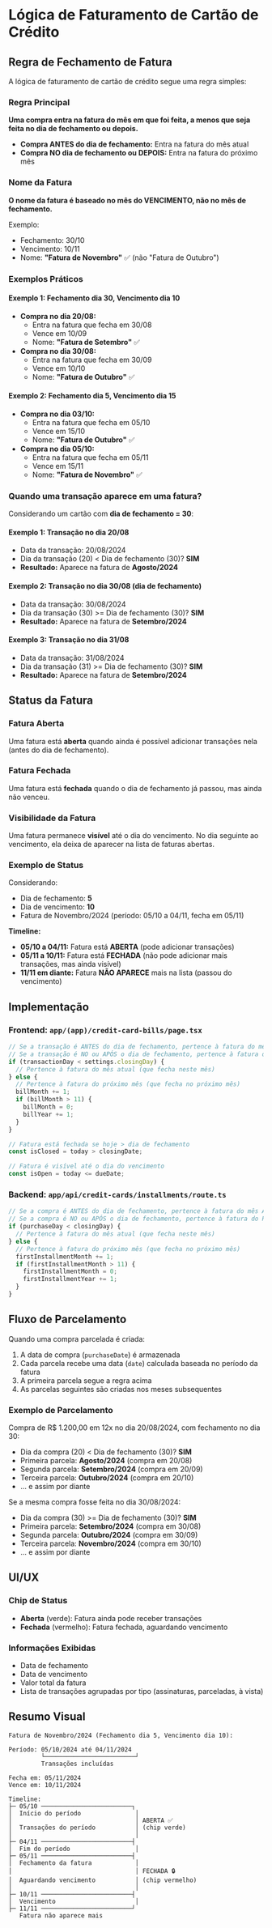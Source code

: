 # Lógica de Faturamento de Cartão de Crédito

## Regra de Fechamento de Fatura

A lógica de faturamento de cartão de crédito segue uma regra simples:

### Regra Principal

**Uma compra entra na fatura do mês em que foi feita, a menos que seja feita no dia de fechamento ou depois.**

- **Compra ANTES do dia de fechamento:** Entra na fatura do mês atual
- **Compra NO dia de fechamento ou DEPOIS:** Entra na fatura do próximo mês

### Nome da Fatura

**O nome da fatura é baseado no mês do VENCIMENTO, não no mês de fechamento.**

Exemplo:

- Fechamento: 30/10
- Vencimento: 10/11
- Nome: **"Fatura de Novembro"** ✅ (não "Fatura de Outubro")

### Exemplos Práticos

#### Exemplo 1: Fechamento dia 30, Vencimento dia 10

- **Compra no dia 20/08:**
  - Entra na fatura que fecha em 30/08
  - Vence em 10/09
  - Nome: **"Fatura de Setembro"** ✅
- **Compra no dia 30/08:**
  - Entra na fatura que fecha em 30/09
  - Vence em 10/10
  - Nome: **"Fatura de Outubro"** ✅

#### Exemplo 2: Fechamento dia 5, Vencimento dia 15

- **Compra no dia 03/10:**
  - Entra na fatura que fecha em 05/10
  - Vence em 15/10
  - Nome: **"Fatura de Outubro"** ✅
- **Compra no dia 05/10:**
  - Entra na fatura que fecha em 05/11
  - Vence em 15/11
  - Nome: **"Fatura de Novembro"** ✅

### Quando uma transação aparece em uma fatura?

Considerando um cartão com **dia de fechamento = 30**:

#### Exemplo 1: Transação no dia 20/08

- Data da transação: 20/08/2024
- Dia da transação (20) < Dia de fechamento (30)? **SIM**
- **Resultado:** Aparece na fatura de **Agosto/2024**

#### Exemplo 2: Transação no dia 30/08 (dia de fechamento)

- Data da transação: 30/08/2024
- Dia da transação (30) >= Dia de fechamento (30)? **SIM**
- **Resultado:** Aparece na fatura de **Setembro/2024**

#### Exemplo 3: Transação no dia 31/08

- Data da transação: 31/08/2024
- Dia da transação (31) >= Dia de fechamento (30)? **SIM**
- **Resultado:** Aparece na fatura de **Setembro/2024**

## Status da Fatura

### Fatura Aberta

Uma fatura está **aberta** quando ainda é possível adicionar transações nela (antes do dia de fechamento).

### Fatura Fechada

Uma fatura está **fechada** quando o dia de fechamento já passou, mas ainda não venceu.

### Visibilidade da Fatura

Uma fatura permanece **visível** até o dia do vencimento. No dia seguinte ao vencimento, ela deixa de aparecer na lista de faturas abertas.

### Exemplo de Status

Considerando:

- Dia de fechamento: **5**
- Dia de vencimento: **10**
- Fatura de Novembro/2024 (período: 05/10 a 04/11, fecha em 05/11)

**Timeline:**

- **05/10 a 04/11:** Fatura está **ABERTA** (pode adicionar transações)
- **05/11 a 10/11:** Fatura está **FECHADA** (não pode adicionar mais transações, mas ainda visível)
- **11/11 em diante:** Fatura **NÃO APARECE** mais na lista (passou do vencimento)

## Implementação

### Frontend: `app/(app)/credit-card-bills/page.tsx`

```typescript
// Se a transação é ANTES do dia de fechamento, pertence à fatura do mês ATUAL
// Se a transação é NO ou APÓS o dia de fechamento, pertence à fatura do PRÓXIMO mês
if (transactionDay < settings.closingDay) {
  // Pertence à fatura do mês atual (que fecha neste mês)
} else {
  // Pertence à fatura do próximo mês (que fecha no próximo mês)
  billMonth += 1;
  if (billMonth > 11) {
    billMonth = 0;
    billYear += 1;
  }
}

// Fatura está fechada se hoje > dia de fechamento
const isClosed = today > closingDate;

// Fatura é visível até o dia do vencimento
const isOpen = today <= dueDate;
```

### Backend: `app/api/credit-cards/installments/route.ts`

```typescript
// Se a compra é ANTES do dia de fechamento, pertence à fatura do mês ATUAL
// Se a compra é NO ou APÓS o dia de fechamento, pertence à fatura do PRÓXIMO mês
if (purchaseDay < closingDay) {
  // Pertence à fatura do mês atual (que fecha neste mês)
} else {
  // Pertence à fatura do próximo mês (que fecha no próximo mês)
  firstInstallmentMonth += 1;
  if (firstInstallmentMonth > 11) {
    firstInstallmentMonth = 0;
    firstInstallmentYear += 1;
  }
}
```

## Fluxo de Parcelamento

Quando uma compra parcelada é criada:

1. A data de compra (`purchaseDate`) é armazenada
2. Cada parcela recebe uma data (`date`) calculada baseada no período da fatura
3. A primeira parcela segue a regra acima
4. As parcelas seguintes são criadas nos meses subsequentes

### Exemplo de Parcelamento

Compra de R$ 1.200,00 em 12x no dia 20/08/2024, com fechamento no dia 30:

- Dia da compra (20) < Dia de fechamento (30)? **SIM**
- Primeira parcela: **Agosto/2024** (compra em 20/08)
- Segunda parcela: **Setembro/2024** (compra em 20/09)
- Terceira parcela: **Outubro/2024** (compra em 20/10)
- ... e assim por diante

Se a mesma compra fosse feita no dia 30/08/2024:

- Dia da compra (30) >= Dia de fechamento (30)? **SIM**
- Primeira parcela: **Setembro/2024** (compra em 30/08)
- Segunda parcela: **Outubro/2024** (compra em 30/09)
- Terceira parcela: **Novembro/2024** (compra em 30/10)
- ... e assim por diante

## UI/UX

### Chip de Status

- **Aberta** (verde): Fatura ainda pode receber transações
- **Fechada** (vermelho): Fatura fechada, aguardando vencimento

### Informações Exibidas

- Data de fechamento
- Data de vencimento
- Valor total da fatura
- Lista de transações agrupadas por tipo (assinaturas, parceladas, à vista)

## Resumo Visual

```
Fatura de Novembro/2024 (Fechamento dia 5, Vencimento dia 10):

Período: 05/10/2024 até 04/11/2024
         └─────────────────────────┘
         Transações incluídas

Fecha em: 05/11/2024
Vence em: 10/11/2024

Timeline:
├─ 05/10 ─────────────────────────┐
│  Início do período               │
│                                  │ ABERTA ✅
│  Transações do período           │ (chip verde)
│                                  │
├─ 04/11 ─────────────────────────┤
│  Fim do período                  │
├─ 05/11 ─────────────────────────┤
│  Fechamento da fatura            │
│                                  │ FECHADA 🔒
│  Aguardando vencimento           │ (chip vermelho)
│                                  │
├─ 10/11 ─────────────────────────┤
│  Vencimento                      │
├─ 11/11 ─────────────────────────┘
   Fatura não aparece mais
```
